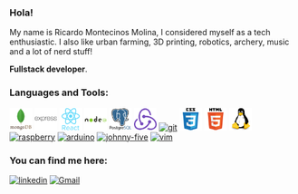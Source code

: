 ### Hola! 

My name is Ricardo Montecinos Molina, I considered myself as a tech enthusiastic. I also like urban farming, 3D printing, robotics, archery, music and a lot of nerd stuff!

**Fullstack developer**.

### Languages and Tools:
 
[<img src="https://raw.githubusercontent.com/devicons/devicon/master/icons/mongodb/mongodb-original-wordmark.svg" alt="mongodb" width="40" height="40"/>]("https://www.mongodb.com/") 
[<img src="https://raw.githubusercontent.com/devicons/devicon/master/icons/express/express-original-wordmark.svg" alt="express" width="40" height="40"/>]("https://expressjs.com")
[<img src="https://raw.githubusercontent.com/devicons/devicon/master/icons/react/react-original-wordmark.svg" alt="react" width="40" height="40"/>]("https://reactjs.org/")
[<img src="https://raw.githubusercontent.com/devicons/devicon/master/icons/nodejs/nodejs-original-wordmark.svg" alt="nodejs" width="40" height="40"/>]("https://nodejs.org")
[<img src="https://raw.githubusercontent.com/devicons/devicon/master/icons/postgresql/postgresql-original-wordmark.svg" alt="postgresql" width="40" height="40"/>]("https://www.postgresql.org")
[<img src="https://raw.githubusercontent.com/devicons/devicon/master/icons/redux/redux-original.svg" alt="redux" width="40" height="40"/>]("https://redux.js.org")
[<img src="https://www.vectorlogo.zone/logos/git-scm/git-scm-icon.svg" alt="git" width="40" height="40"/>]("https://git-scm.com/")
[<img src="https://raw.githubusercontent.com/devicons/devicon/master/icons/css3/css3-original-wordmark.svg" alt="css3" width="40" height="40"/>]("https://www.w3schools.com/css/")
[<img src="https://raw.githubusercontent.com/devicons/devicon/master/icons/html5/html5-original-wordmark.svg" alt="html5" width="40" height="40"/>]("https://www.w3.org/html/")
[<img src="https://raw.githubusercontent.com/devicons/devicon/master/icons/linux/linux-original.svg" alt="linux" width="40" height="40"/>]("https://www.linux.org/")
[<img src="https://upload.wikimedia.org/wikipedia/ru/thumb/c/cb/Raspberry_Pi_Logo.svg/1621px-Raspberry_Pi_Logo.svg.png" alt="raspberry" width="35" height="40" />]("https://www.raspberrypi.com/")
[<img alt="arduino" width="40" height="40" src="https://brandslogos.com/wp-content/uploads/images/arduino-logo-1.png" />](https://www.arduino.cc/) 
[<img alt="johnny-five" width="40" height="40" src="https://johnny-five.io/img/j5-logo.svg" />](https://johnny-five.io/)
[<img alt="vim" width="40" height="40" src="https://www.vim.org/images/vim_small.gif" />](https://www.vim.org/) 



### You can find me here:

[<img alt="linkedin" src="https://img.shields.io/badge/linkedin-%230077B5.svg?&style=for-the-badge&logo=linkedin&logoColor=white" />](https://www.linkedin.com/in/ricardo-montecinos-molina/) [<img alt="Gmail" src="https://img.shields.io/badge/Gmail-D14836?style=for-the-badge&logo=gmail&logoColor=white"/>](mailto:rmontecinosmolina@gmail.com)
